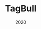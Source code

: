---
date: "2020"
title: "TagBull"
short_desc: "Crowd consensus for high quality datasets."
site: "https://tagbull.com/"
source: "https://github.com/georgeutsin/tagbull"
image: ../../images/projects/tagbull.png
---
